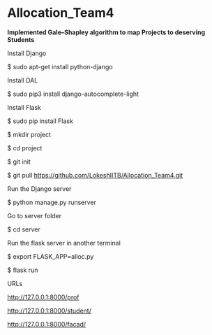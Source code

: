 # Allocation_Team4
<b>Implemented Gale–Shapley algorithm to map Projects to deserving Students</b>

Install Django

$ sudo apt-get install python-django

Install DAL

$ sudo pip3 install django-autocomplete-light

Install Flask

$ sudo pip install Flask




$ mkdir project

$ cd project

$ git init

$ git pull https://github.com/LokeshIITB/Allocation_Team4.git


Run the Django server

$ python manage.py runserver


Go to server folder

$ cd server


Run the flask server in another terminal

$ export FLASK_APP=alloc.py

$ flask run

 
 
URLs

http://127.0.0.1:8000/prof

http://127.0.0.1:8000/student/

http://127.0.0.1:8000/facad/

